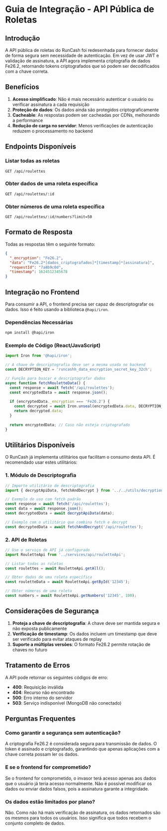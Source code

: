 # Guia de Integração - API Pública de Roletas

## Introdução

A API pública de roletas do RunCash foi redesenhada para fornecer dados de forma segura sem necessidade de autenticação. Em vez de usar JWT e validação de assinatura, a API agora implementa criptografia de dados Fe26.2, retornando tokens criptografados que só podem ser decodificados com a chave correta.

## Benefícios

1. **Acesso simplificado**: Não é mais necessário autenticar o usuário ou verificar assinatura a cada requisição
2. **Proteção de dados**: Os dados ainda são protegidos criptograficamente
3. **Cacheable**: As respostas podem ser cacheadas por CDNs, melhorando a performance
4. **Redução de carga no servidor**: Menos verificações de autenticação reduzem o processamento no backend

## Endpoints Disponíveis

### Listar todas as roletas

```
GET /api/roulettes
```

### Obter dados de uma roleta específica

```
GET /api/roulettes/:id
```

### Obter números de uma roleta específica

```
GET /api/roulettes/:id/numbers?limit=50
```

## Formato de Resposta

Todas as respostas têm o seguinte formato:

```json
{
  "_encryption": "Fe26.2",
  "data": "Fe26.2*[dados_criptografados]*[timestamp]*[assinatura]",
  "requestId": "7a8b9c0d",
  "timestamp": 1624512345678
}
```

## Integração no Frontend

Para consumir a API, o frontend precisa ser capaz de descriptografar os dados. Isso é feito usando a biblioteca `@hapi/iron`.

### Dependências Necessárias

```bash
npm install @hapi/iron
```

### Exemplo de Código (React/JavaScript)

```javascript
import Iron from '@hapi/iron';

// A chave de descriptografia deve ser a mesma usada no backend
const DECRYPTION_KEY = 'runcashh_data_encryption_secret_key_32ch';

// Função para buscar e descriptografar dados
async function fetchRouletteData() {
  const response = await fetch('/api/roulettes');
  const encryptedData = await response.json();
  
  if (encryptedData._encryption === 'Fe26.2') {
    const decrypted = await Iron.unseal(encryptedData.data, DECRYPTION_KEY, Iron.defaults);
    return decrypted.data;
  }
  
  return encryptedData; // Caso não esteja criptografado
}
```

## Utilitários Disponíveis

O RunCash já implementa utilitários que facilitam o consumo desta API. É recomendado usar estes utilitários:

### 1. Módulo de Descriptografia

```javascript
// Importe utilitário de descriptografia
import { decryptApiData, fetchAndDecrypt } from '../../utils/decryptionUtils';

// Exemplo de uso com fetch padrão
const response = await fetch('/api/roulettes');
const data = await response.json();
const decryptedData = await decryptApiData(data);

// Exemplo com o utilitário que combina fetch e decrypt
const decryptedData = await fetchAndDecrypt('/api/roulettes');
```

### 2. API de Roletas

```javascript
// Use o serviço de API já configurado
import RouletteApi from '../services/api/rouletteApi';

// Listar todas as roletas
const roulettes = await RouletteApi.getAll();

// Obter dados de uma roleta específica
const rouletteData = await RouletteApi.getById('12345');

// Obter números de uma roleta
const numbers = await RouletteApi.getNumbers('12345', 100);
```

## Considerações de Segurança

1. **Proteja a chave de descriptografia**: A chave deve ser mantida segura e não exposta publicamente
2. **Verificação de timestamp**: Os dados incluem um timestamp que deve ser verificado para evitar ataques de replay
3. **Suporte a múltiplas versões**: O formato Fe26.2 permite rotação de chaves no futuro

## Tratamento de Erros

A API pode retornar os seguintes códigos de erro:

- **400**: Requisição inválida
- **404**: Recurso não encontrado
- **500**: Erro interno do servidor
- **503**: Serviço indisponível (MongoDB não conectado)

## Perguntas Frequentes

### Como garantir a segurança sem autenticação?

A criptografia Fe26.2 é considerada segura para transmissão de dados. O token é assinado e criptografado, garantindo que apenas aplicações com a chave correta possam ler os dados.

### E se o frontend for comprometido?

Se o frontend for comprometido, o invasor terá acesso apenas aos dados que o usuário já teria acesso normalmente. Não é possível modificar os dados ou enviar dados falsos, pois a assinatura garante a integridade.

### Os dados estão limitados por plano?

Não. Como não há mais verificação de assinatura, os dados retornados são os mesmos para todos os usuários. Isso significa que todos recebem o conjunto completo de dados. 